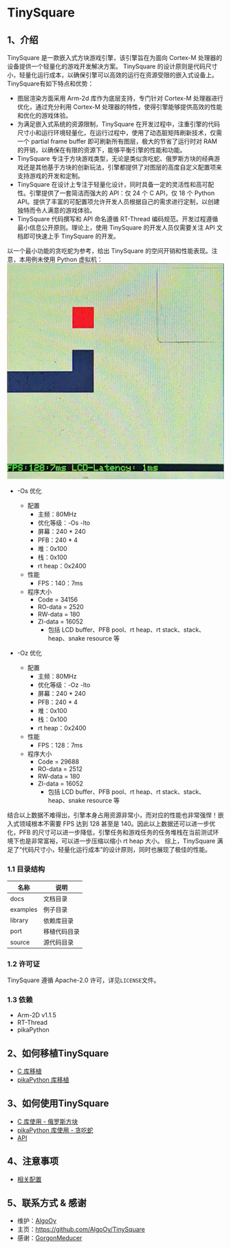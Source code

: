 # TinySquare

## 1、介绍

TinySquare 是一款嵌入式方块游戏引擎，该引擎旨在为面向 Cortex-M 处理器的设备提供一个轻量化的游戏开发解决方案。 TinySquare 的设计原则是代码尺寸小，轻量化运行成本，以确保引擎可以高效的运行在资源受限的嵌入式设备上。TinySquare有如下特点和优势：

- 图层渲染方面采用 Arm-2d 库作为底层支持，专门针对 Cortex-M 处理器进行优化，通过充分利用 Cortex-M 处理器的特性，使得引擎能够提供高效的性能和优化的游戏体验。
- 为满足嵌入式系统的资源限制，TinySquare 在开发过程中，注重引擎的代码尺寸小和运行环境轻量化，在运行过程中，使用了动态脏矩阵刷新技术，仅需一个 partial frame buffer 即可刷新所有图层，极大的节省了运行时对 RAM 的开销，以确保在有限的资源下，能够平衡引擎的性能和功能。
- TinySquare 专注于方块游戏类型，无论是类似贪吃蛇、俄罗斯方块的经典游戏还是其他基于方块的创新玩法，引擎都提供了对图层的高度自定义配置项来支持游戏的开发和定制。
- TinySquare 在设计上专注于轻量化设计，同时具备一定的灵活性和高可配性。引擎提供了一套简洁而强大的 API：仅 24 个 C API，仅 18 个 Python API。提供了丰富的可配置项允许开发人员根据自己的需求进行定制，以创建独特而令人满意的游戏体验。
- TinySquare 代码撰写和 API 命名遵循 RT-Thread 编码规范。开发过程遵循最小信息公开原则。理论上，使用 TinySquare 的开发人员仅需要关注 API 文档即可快速上手 TinySquare 的开发。

以一个最小功能的贪吃蛇为参考，给出 TinySquare 的空间开销和性能表现。注意，本用例未使用 Python 虚拟机：
![simple_snake](./image/simple_snake.jpg)

- -Os 优化
  - 配置
    - 主频：80MHz
    - 优化等级：-Os -lto
    - 屏幕：240 * 240
    - PFB：240 * 4
    - 堆：0x100
    - 栈：0x100
    - rt heap：0x2400
  - 性能
    - FPS：140：7ms
  - 程序大小
    - Code = 34156
    - RO-data = 2520
    - RW-data = 180
    - ZI-data = 16052
      - 包括 LCD buffer、PFB pool、rt heap、rt stack、stack、heap、snake resource 等

- -Oz 优化
  - 配置
    - 主频：80MHz
    - 优化等级：-Oz -lto
    - 屏幕：240 * 240
    - PFB：240 * 4
    - 堆：0x100
    - 栈：0x100
    - rt heap：0x2400
  - 性能
    - FPS：128：7ms
  - 程序大小
    - Code = 29688
    - RO-data = 2512
    - RW-data = 180
    - ZI-data = 16052
      - 包括 LCD buffer、PFB pool、rt heap、rt stack、stack、heap、snake resource 等

结合以上数据不难得出，引擎本身占用资源非常小，而对应的性能也非常强悍！嵌入式领域根本不需要 FPS 达到 128 甚至是 140。因此以上数据还可以进一步优化，PFB 的尺寸可以进一步降低，引擎任务和游戏任务的任务堆栈在当前测试环境下也是非常富裕，可以进一步压缩以缩小 rt heap 大小。
综上，TinySquare 满足了“代码尺寸小，轻量化运行成本”的设计原则，同时也展现了极佳的性能。

### 1.1 目录结构

| 名称 | 说明 |
| ---- | ---- |
| docs | 文档目录 |
| examples | 例子目录 |
| library | 依赖库目录 |
| port | 移植代码目录 |
| source | 源代码目录 |

### 1.2 许可证

TinySquare 遵循 Apache-2.0 许可，详见`LICENSE`文件。

### 1.3 依赖

- Arm-2D v1.1.5
- RT-Thread
- pikaPython

## 2、如何移植TinySquare

- [C 库移植](./guide_with_c_cn.md)
- [pikaPython 库移植](./guide_with_pikaPython_cn.md)

## 3、如何使用TinySquare

- [C 库使用 - 俄罗斯方块](./example_tetris_cn.md)
- [pikaPython 库使用 - 贪吃蛇](./example_snake_cn.md)
- [API](./api_cn.md)

## 4、注意事项

- [相关配置](./notice_cn.md)

## 5、联系方式 & 感谢

* 维护：[AlgoOy](https://github.com/AlgoOy)
* 主页：https://github.com/AlgoOy/TinySquare
* 感谢：[GorgonMeducer](https://github.com/GorgonMeducer)